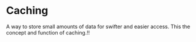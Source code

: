 # Caching

A way to store small amounts of data for swifter and easier access. This the concept and function of caching.!!